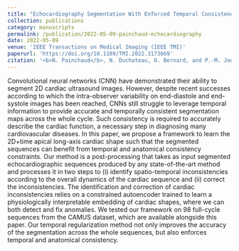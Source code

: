 ```yaml
---
title: "Echocardiography Segmentation With Enforced Temporal Consistency"
collection: publications
category: manuscripts
permalink: /publication/2022-05-09-painchaud-echocardiography
date: 2022-05-09
venue: 'IEEE Transactions on Medical Imaging (IEEE TMI)'
paperurl: 'https://doi.org/10.1109/TMI.2022.3173669'
citation: '<b>N. Painchaud</b>, N. Duchateau, O. Bernard, and P.-M. Jodoin, &quot;Echocardiography Segmentation With Enforced Temporal Consistency,&quot; <i>IEEE Transactions on Medical Imaging</i>, vol. 41, no. 10, pp. 2867–2878, Oct. 2022.'
---
```


Convolutional neural networks (CNN) have demonstrated their ability to segment 2D cardiac ultrasound images. However, despite recent successes according to which the intra-observer variability on end-diastole and end-systole images has been reached, CNNs still struggle to leverage temporal information to provide accurate and temporally consistent segmentation maps across the whole cycle. Such consistency is required to accurately describe the cardiac function, a necessary step in diagnosing many cardiovascular diseases. In this paper, we propose a framework to learn the 2D+time apical long-axis cardiac shape such that the segmented sequences can benefit from temporal and anatomical consistency constraints. Our method is a post-processing that takes as input segmented echocardiographic sequences produced by any state-of-the-art method and processes it in two steps to (i) identify spatio-temporal inconsistencies according to the overall dynamics of the cardiac sequence and (ii) correct the inconsistencies. The identification and correction of cardiac inconsistencies relies on a constrained autoencoder trained to learn a physiologically interpretable embedding of cardiac shapes, where we can both detect and fix anomalies. We tested our framework on 98 full-cycle sequences from the CAMUS dataset, which are available alongside this paper. Our temporal regularization method not only improves the accuracy of the segmentation across the whole sequences, but also enforces temporal and anatomical consistency.